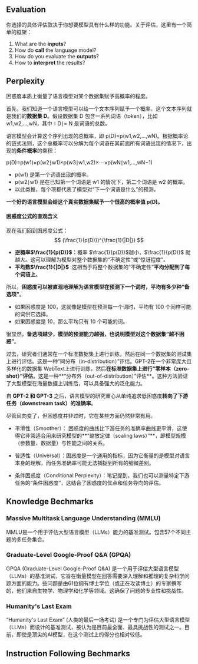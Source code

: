 ## Evaluation

你选择的具体评估取决于你想要模型具有什么样的功能。关于评估，这里有一个简单的框架：

1. What are the **inputs**?
2. How do **call** the language model?
3. How do you evaluate the **outputs**?
4. How to **interpret** the results?



## Perplexity

困惑度本质上衡量了语言模型对某个数据集赋予高概率的程度。

首先，我们知道一个语言模型可以给一个文本序列赋予一个概率。这个文本序列就是我们的**数据集 D**。假设数据集 D 包含一系列词语（token），比如 w1,w2,…,wN，其中∣D∣= N 是词语的总数。

语言模型会计算这个序列出现的总概率，即 p(D)=p(w1,w2,…,wN)。根据概率论的链式法则，这个总概率可以分解为每个词语在其前面所有词语出现的情况下，出现的**条件概率**的乘积：

p(D)=p(w1)×p(w2∣w1)×p(w3∣w1,w2)×⋯×p(wN∣w1,…,wN−1)

- p(w1) 是第一个词语出现的概率。
- p(w2∣w1) 是在已知第一个词语是 w1 的情况下，第二个词语是 w2 的概率。
- 以此类推，每个项都代表了模型对“下一个词语是什么”的预测。

**一个好的语言模型会给这个真实数据集赋予一个很高的概率值 p(D)。**

#### 困惑度公式的直观含义

现在我们回到困惑度公式：
$$
(\frac{1}{p(D)})^{\frac{1}{|D|}}
$$

- **逆概率$\frac{1}{p(D)}$**：概率 $\frac{1}{p(D)}$越小，$\frac{1}{p(D)}$ 就越大。这可以理解为模型对整个数据集的“不确定性”或“惊讶程度”。
- **平均数$\frac{1}{|D|}$** :这相当于将整个数据集的“不确定性”**平均分配到了每个词语上**。

所以，**困惑度可以被直观地理解为语言模型在预测下一个词时，平均有多少种“备选项”**。

- 如果困惑度是 100，这就像是模型在预测每一个词时，平均有 100 个同样可能的词供它选择。
- 如果困惑度是 10，那么平均只有 10 个可能的词。

很显然，**备选项越少，模型的预测能力越强，也说明模型对这个数据集“越不困惑”**。

过去，研究者们通常在一个标准数据集上进行训练，然后在同一个数据集的测试集上进行评估。这是一种“同分布（in-distribution）”评估。GPT-2在一个非常庞大且多样化的数据集 WebText上进行训练，然后**在标准数据集上进行“零样本（zero-shot）”评估**。这是一种**“分布外（out-of-distribution）”评估**。这种方法验证了大型模型在海量数据上训练后，可以具备强大的泛化能力。

自 **GPT-2 和 GPT-3** 之后，语言模型的研究重心从单纯追求低困惑度**转向了下游任务（downstream task）的准确率**。

尽管风向变了，但困惑度并非过时，它在某些方面仍然非常有用。

* 平滑性（Smoother）： 困惑度的曲线比下游任务的准确率曲线更平滑，这使得它非常适合用来研究模型的**“缩放定律（scaling laws）”**，即模型规模（参数量、数据量）与性能之间的关系。

* 普适性（Universal）：困惑度是一个通用的指标，因为它衡量的是模型对语言本身的理解，而任务准确率可能无法捕捉到所有的细微差别。

* 条件困惑度（Conditional Perplexity）：笔记提到，我们也可以测量特定下游任务的“条件困惑度”，这结合了困惑度的优点和任务导向的评估。



## Knowledge Bechmarks

### **Massive Multitask Language Understanding (MMLU)**

MMLU是一个用于评估大型语言模型（LLMs）能力的基准测试。包含57个不同主题的多任务集合。



### **Graduate-Level Google-Proof Q&A (GPQA)**

GPQA (Graduate-Level Google-Proof Q&A) 是一个用于评估大型语言模型（LLMs）的基准测试，它旨在衡量模型在回答需要深入理解和推理的复杂科学问题方面的能力。些问题是由61位拥有博士学位（或正在攻读博士）的专家撰写的，他们来自生物学、物理学和化学等领域。这确保了问题的专业性和挑战性。



### Humanity's Last Exam

“Humanity's Last Exam” (人类的最后一场考试) 是一个专门为评估大型语言模型（LLMs）而设计的基准测试，被认为是目前最全面、最具挑战性的测试之一。目前，即使是顶尖的AI模型，在这个测试上的得分也相对较低。



## Instruction Following Bechmarks







